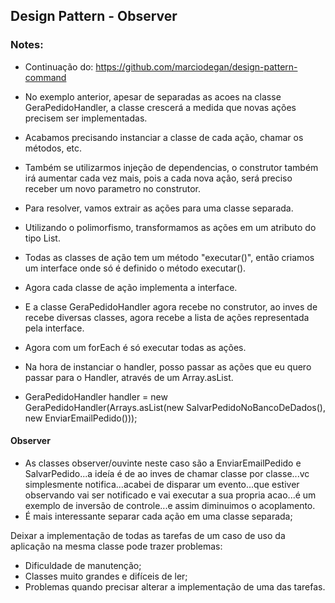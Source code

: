 ## Design Pattern - Observer

### Notes:
- Continuação do: https://github.com/marciodegan/design-pattern-command

- No exemplo anterior, apesar de separadas as acoes na classe GeraPedidoHandler, a classe crescerá a medida que novas ações precisem ser implementadas.
- Acabamos precisando instanciar a classe de cada ação, chamar os métodos, etc.
- Também se utilizarmos injeção de dependencias, o construtor também irá aumentar cada vez mais, pois a cada nova ação, será preciso receber um novo parametro no construtor.
- Para resolver, vamos extrair as ações para uma classe separada.
- Utilizando o polimorfismo, transformamos as ações em um atributo do tipo List.
- Todas as classes de ação tem um método "executar()", então criamos um interface onde só é definido o método executar().
- Agora cada classe de ação implementa a interface.
- E a classe GeraPedidoHandler agora recebe no construtor, ao inves de recebe diversas classes, agora recebe a lista de ações representada pela interface.
- Agora com um forEach é só executar todas as ações.
- Na hora de instanciar o handler, posso passar as ações que eu quero passar para o Handler, através de um Array.asList.
- GeraPedidoHandler handler = new GeraPedidoHandler(Arrays.asList(new SalvarPedidoNoBancoDeDados(), new EnviarEmailPedido()));
#### Observer
- As classes observer/ouvinte neste caso são a EnviarEmailPedido e SalvarPedido...a ideía é de ao inves de chamar classe por classe...vc simplesmente notifica...acabei de disparar um evento...que estiver observando vai ser notificado e vai executar a sua propria acao...é um exemplo de inversão de controle...e assim diminuimos o acoplamento.
- É mais interessante separar cada ação em uma classe separada;

Deixar a implementação de todas as tarefas de um caso de uso da aplicação na mesma classe pode trazer problemas:
- Dificuldade de manutenção;
- Classes muito grandes e difíceis de ler;
- Problemas quando precisar alterar a implementação de uma das tarefas.
